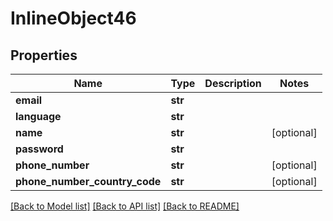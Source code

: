 # InlineObject46

## Properties
Name | Type | Description | Notes
------------ | ------------- | ------------- | -------------
**email** | **str** |  | 
**language** | **str** |  | 
**name** | **str** |  | [optional] 
**password** | **str** |  | 
**phone_number** | **str** |  | [optional] 
**phone_number_country_code** | **str** |  | [optional] 

[[Back to Model list]](../README.md#documentation-for-models) [[Back to API list]](../README.md#documentation-for-api-endpoints) [[Back to README]](../README.md)


